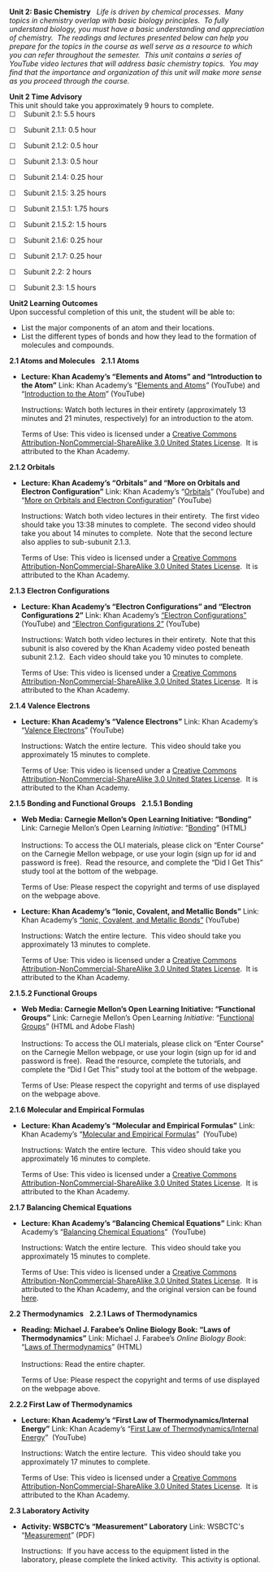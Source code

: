 **Unit 2: Basic Chemistry** <span id="2"></span> 
*Life is driven by chemical processes.  Many topics in chemistry overlap
with basic biology principles.  To fully understand biology, you must
have a basic understanding and appreciation of chemistry.  The readings
and lectures presented below can help you prepare for the topics in the
course as well serve as a resource to which you can refer throughout the
semester.  This unit contains a series of YouTube video lectures that
will address basic chemistry topics.  You may find that the importance
and organization of this unit will make more sense as you proceed
through the course.*

**Unit 2 Time Advisory**  
This unit should take you approximately 9 hours to complete.  
☐    Subunit 2.1: 5.5 hours

☐    Subunit 2.1.1: 0.5 hour

☐    Subunit 2.1.2: 0.5 hour

☐    Subunit 2.1.3: 0.5 hour

☐    Subunit 2.1.4: 0.25 hour

☐    Subunit 2.1.5: 3.25 hours

☐    Subunit 2.1.5.1: 1.75 hours

☐    Subunit 2.1.5.2: 1.5 hours

☐    Subunit 2.1.6: 0.25 hour

☐    Subunit 2.1.7: 0.25 hour

☐    Subunit 2.2: 2 hours  
  
 ☐    Subunit 2.3: 1.5 hours

**Unit2 Learning Outcomes**  
Upon successful completion of this unit, the student will be able to:  
-   List the major components of an atom and their locations.
-   List the different types of bonds and how they lead to the formation
    of molecules and compounds.

**2.1 Atoms and Molecules** <span id="2.1"></span> 
**2.1.1 Atoms** <span id="2.1.1"></span> 
-   **Lecture: Khan Academy’s “Elements and Atoms” and “Introduction to
    the Atom”**
    Link: Khan Academy’s “[Elements and
    Atoms](http://www.khanacademy.org/video/elements-and-atoms?playlist=Chemistry)”
    (YouTube) and “[Introduction to the
    Atom](http://www.khanacademy.org/video/introduction-to-the-atom?playlist=Chemistry)”
    (YouTube)  
      
     Instructions: Watch both lectures in their entirety (approximately
    13 minutes and 21 minutes, respectively) for an introduction to the
    atom.   
      
     Terms of Use: This video is licensed under a [Creative Commons
    Attribution-NonCommercial-ShareAlike 3.0 United States
    License](http://creativecommons.org/licenses/by-nc-nd/3.0/).  It is
    attributed to the Khan Academy.

**2.1.2 Orbitals** <span id="2.1.2"></span> 
-   **Lecture: Khan Academy’s “Orbitals” and “More on Orbitals and
    Electron Configuration”**
    Link: Khan Academy’s
    “[Orbitals](http://www.khanacademy.org/video/orbitals?playlist=Chemistry)”
    (YouTube) and “[More on Orbitals and Electron
    Configuration](http://www.khanacademy.org/video/more-on-orbitals-and-electron-configuration?playlist=Chemistry)”
    (YouTube)  
      
     Instructions: Watch both video lectures in their entirety.  The
    first video should take you 13:38 minutes to complete.  The second
    video should take you about 14 minutes to complete.  Note that the
    second lecture also applies to sub-subunit 2.1.3.   
      
     Terms of Use: This video is licensed under a [Creative Commons
    Attribution-NonCommercial-ShareAlike 3.0 United States
    License](http://creativecommons.org/licenses/by-nc-nd/3.0/).  It is
    attributed to the Khan Academy.

**2.1.3 Electron Configurations** <span id="2.1.3"></span> 
-   **Lecture: Khan Academy’s “Electron Configurations” and “Electron
    Configurations 2”**
    Link: Khan Academy’s [“Electron
    Configurations”](https://www.youtube.com/watch?v=RJlEH5Jz80w)
    (YouTube) and [“Electron Configurations
    2”](https://www.youtube.com/watch?v=YURReI6OJsg) (YouTube)  
      
     Instructions: Watch both video lectures in their entirety.  Note
    that this subunit is also covered by the Khan Academy video posted
    beneath subunit 2.1.2.  Each video should take you 10 minutes to
    complete.  
      
     Terms of Use: This video is licensed under a [Creative Commons
    Attribution-NonCommercial-ShareAlike 3.0 United States
    License](http://creativecommons.org/licenses/by-nc-nd/3.0/).  It is
    attributed to the Khan Academy.

**2.1.4 Valence Electrons** <span id="2.1.4"></span> 
-   **Lecture: Khan Academy’s “Valence Electrons”**
    Link: Khan Academy’s “[Valence
    Electrons](http://www.khanacademy.org/video/valence-electrons?playlist=Chemistry)”
    (YouTube)  
      
     Instructions: Watch the entire lecture.  This video should take you
    approximately 15 minutes to complete.  
      
     Terms of Use: This video is licensed under a [Creative Commons
    Attribution-NonCommercial-ShareAlike 3.0 United States
    License](http://creativecommons.org/licenses/by-nc-nd/3.0/).  It is
    attributed to the Khan Academy.

**2.1.5 Bonding and Functional Groups** <span id="2.1.5"></span> 
**2.1.5.1 Bonding** <span id="2.1.5.1"></span> 
-   **Web Media: Carnegie Mellon’s Open Learning Initiative: “Bonding”**
    Link: Carnegie Mellon’s Open Learning *Initiative*:
    “[Bonding](https://oli.web.cmu.edu/jcourse/webui/guest/activity.do?context=291f920d80020ca6001eeb5cb7c13914&view=frameset)”
    (HTML)  
        
     Instructions: To access the OLI materials, please click on “Enter
    Course” on the Carnegie Mellon webpage, or use your login (sign up
    for id and password is free).  Read the resource, and complete the
    “Did I Get This” study tool at the bottom of the webpage.  
      
     Terms of Use: Please respect the copyright and terms of use
    displayed on the webpage above.

-   **Lecture: Khan Academy’s “Ionic, Covalent, and Metallic Bonds”**
    Link: Khan Academy’s [“Ionic, Covalent, and Metallic
    Bonds”](https://www.youtube.com/watch?v=CGA8sRwqIFg) (YouTube)  
      
     Instructions: Watch the entire lecture.  This video should take you
    approximately 13 minutes to complete.  
      
     Terms of Use: This video is licensed under a [Creative Commons
    Attribution-NonCommercial-ShareAlike 3.0 United States
    License](http://creativecommons.org/licenses/by-nc-nd/3.0/).  It is
    attributed to the Khan Academy.

**2.1.5.2 Functional Groups** <span id="2.1.5.2"></span> 
-   **Web Media: Carnegie Mellon’s Open Learning Initiative: “Functional
    Groups”**
    Link: Carnegie Mellon’s Open Learning *Initiative*: “[Functional
    Groups](https://oli.web.cmu.edu/jcourse/webui/guest/activity.do?context=291f920e80020ca601441c75c288b79f&view=frameset)”
    (HTML and Adobe Flash)  
        
     Instructions: To access the OLI materials, please click on “Enter
    Course” on the Carnegie Mellon webpage, or use your login (sign up
    for id and password is free).  Read the resource, complete the
    tutorials, and complete the “Did I Get This” study tool at the
    bottom of the webpage.  
      
     Terms of Use: Please respect the copyright and terms of use
    displayed on the webpage above.

**2.1.6 Molecular and Empirical Formulas** <span id="2.1.6"></span> 
-   **Lecture: Khan Academy’s “Molecular and Empirical Formulas”**
    Link: Khan Academy’s “[Molecular and Empirical
    Formulas](http://www.khanacademy.org/video/molecular-and-empirical-formulas?playlist=Chemistry)” 
    (YouTube)  
      
     Instructions: Watch the entire lecture.  This video should take you
    approximately 16 minutes to complete.  
      
     Terms of Use: This video is licensed under a [Creative Commons
    Attribution-NonCommercial-ShareAlike 3.0 United States
    License](http://creativecommons.org/licenses/by-nc-nd/3.0/).  It is
    attributed to the Khan Academy.

**2.1.7 Balancing Chemical Equations** <span id="2.1.7"></span> 
-   **Lecture: Khan Academy’s “Balancing Chemical Equations”**
    Link: Khan Academy’s “[Balancing Chemical
    Equations](https://www.youtube.com/watch?v=TUuABq95BBM)” 
    (YouTube)  
      
     Instructions: Watch the entire lecture.  This video should take you
    approximately 15 minutes to complete.  
      
     Terms of Use: This video is licensed under a [Creative Commons
    Attribution-NonCommercial-ShareAlike 3.0 United States
    License](http://creativecommons.org/licenses/by-nc-nd/3.0/).  It is
    attributed to the Khan Academy, and the original version can be
    found
    [here](https://www.khanacademy.org/science/chemistry/chemical-reactions-stoichiome/balancing-chemical-equations/v/balancing-chemical-equations-introduction).

**2.2 Thermodynamics** <span id="2.2"></span> 
**2.2.1 Laws of Thermodynamics** <span id="2.2.1"></span> 
-   **Reading: Michael J. Farabee’s Online Biology Book: “Laws of
    Thermodynamics”**
    Link: Michael J. Farabee’s *Online Biology Book*: “[Laws of
    Thermodynamics](http://www.emc.maricopa.edu/faculty/farabee/biobk/BioBookEner1.html)”
    (HTML)  
        
     Instructions: Read the entire chapter.   
      
     Terms of Use: Please respect the copyright and terms of use
    displayed on the webpage above.

**2.2.2 First Law of Thermodynamics** <span id="2.2.2"></span> 
-   **Lecture: Khan Academy’s “First Law of Thermodynamics/Internal
    Energy”**
    Link: Khan Academy’s “[First Law of Thermodynamics/Internal
    Energy](https://www.khanacademy.org/science/physics/thermodynamics/v/first-law-of-thermodynamics-internal-energy)” 
    (YouTube)  
      
     Instructions: Watch the entire lecture.  This video should take you
    approximately 17 minutes to complete.  
      
     Terms of Use: This video is licensed under a [Creative Commons
    Attribution-NonCommercial-ShareAlike 3.0 United States
    License](http://creativecommons.org/licenses/by-nc-nd/3.0/).  It is
    attributed to the Khan Academy.

**2.3 Laboratory Activity** <span id="2.3"></span> 
-   **Activity: WSBCTC’s “Measurement” Laboratory**
    Link: WSBCTC's
    “[Measurement](http://www.saylor.org/site/wp-content/uploads/2011/09/BIO101B-2.3-WSBCTC-Measurement1.pdf)”
    (PDF)  
      
     Instructions:  If you have access to the equipment listed in the
    laboratory, please complete the linked activity.  This activity is
    optional.


